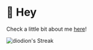 #  👋  Hey
Check a little bit about me <a href="https://diodion.github.io/terminal/" target="_blank">here</a>!

![diodion's Streak](https://github-readme-streak-stats.herokuapp.com/?user=diodion&theme=vue-dark&hide_border=true)
